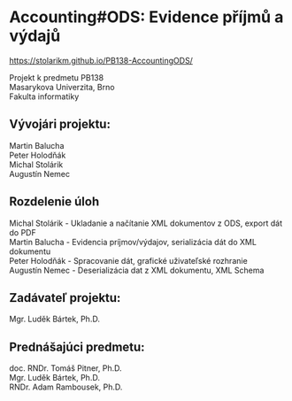 # Accounting#ODS: Evidence příjmů a výdajů

https://stolarikm.github.io/PB138-AccountingODS/

Projekt k predmetu PB138  
Masarykova Univerzita, Brno  
Fakulta informatiky

## Vývojári projektu:
Martin Balucha  
Peter Holodňák  
Michal Stolárik  
Augustín Nemec

## Rozdelenie úloh
Michal Stolárik - Ukladanie a načítanie XML dokumentov z ODS, export dát do PDF  
Martin Balucha - Evidencia príjmov/výdajov, serializácia dát do XML dokumentu  
Peter Holodňák - Spracovanie dát, grafické uživateľské rozhranie  
Augustín Nemec - Deserializácia dat z XML dokumentu, XML Schema

## Zadávateľ projektu:
Mgr. Luděk Bártek, Ph.D.

## Prednášajúci predmetu:
doc. RNDr. Tomáš Pitner, Ph.D.  
Mgr. Luděk Bártek, Ph.D.  
RNDr. Adam Rambousek, Ph.D. 


